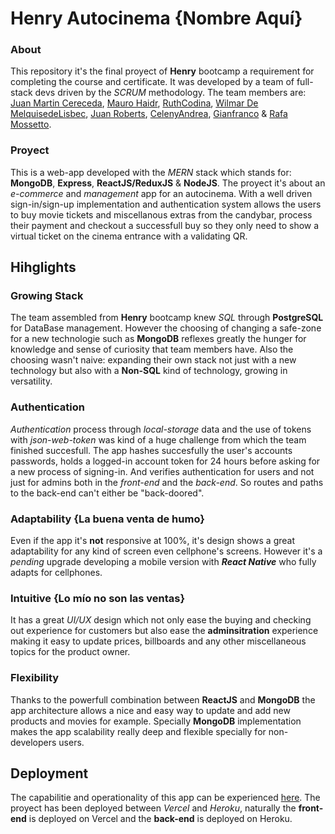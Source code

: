 # Henry Autocinema {Nombre Aquí}

### About
This repository it's the final proyect of **Henry** bootcamp a requirement for completing the course and certificate. It was developed by a team of full-stack devs driven by the *SCRUM* methodology. The team members are: <a href="https://github.com/juancereceda">Juan Martin Cereceda</a>, <a href="https://github.com/maurohaidr">Mauro Haidr</a>, <a href="https://github.com/RuthCodina">RuthCodina</a>, <a href="https://github.com/WilmarDeML">Wilmar De MelquisedeLisbec</a>, <a href="https://github.com/JotaCeR">Juan Roberts</a>, <a href="https://github.com/CelenyAndrea">CelenyAndrea</a>, <a href="https://github.com/Yiftleh">Gianfranco</a> & <a href="https://github.com/rafamossetto">Rafa Mossetto</a>.

### Proyect
This is a web-app developed with the *MERN* stack which stands for: **MongoDB**, **Express**, **ReactJS/ReduxJS** & **NodeJS**. The proyect it's about an *e-commerce* and *management* app for an autocinema. With a well driven sign-in/sign-up implementation and authentication system allows the users to buy movie tickets and miscellanous extras from the candybar, process their payment and checkout a successfull buy so they only need to show a virtual ticket on the cinema entrance with a validating QR.

## Hihglights

### Growing Stack
The team assembled from **Henry** bootcamp knew *SQL* through **PostgreSQL** for DataBase management. However the choosing of changing a safe-zone for a new technologie such as **MongoDB** reflexes greatly the hunger for knowledge and sense of curiosity that team members have. Also the choosing wasn't naive: expanding their own stack not just with a new technology but also with a **Non-SQL** kind of technology, growing in versatility.

### Authentication
*Authentication* process through *local-storage* data and the use of tokens with *json-web-token* was kind of a huge challenge from which the team finished succesfull. The app hashes succesfully the user's accounts passwords, holds a logged-in account token for 24 hours before asking for a new process of signing-in. And verifies authentication for users and not just for admins both in the *front-end* and the *back-end*. So routes and paths to the back-end can't either be "back-doored".

### Adaptability {La buena venta de humo}
Even if the app it's **not** responsive at 100%, it's design shows a great adaptability for any kind of screen even cellphone's screens. However it's a *pending* upgrade developing a mobile version with ***React Native*** who fully adapts for cellphones.

### Intuitive {Lo mío no son las ventas}
It has a great *UI/UX* design which not only ease the buying and checking out experience for customers but also ease the **adminsitration** experience making it easy to update prices, billboards and any other miscellaneous topics for the product owner.

### Flexibility
Thanks to the powerfull combination between **ReactJS** and **MongoDB** the app architecture allows a nice and easy way to update and add new products and movies for example. Specially **MongoDB** implementation makes the app scalability really deep and flexible specially for non-developers users.

## Deployment
The capabilitie and operationality of this app can be experienced <a href="{link}">here</a>. The proyect has been deployed between *Vercel* and *Heroku*, naturally the **front-end** is deployed on Vercel and the **back-end** is deployed on Heroku.
